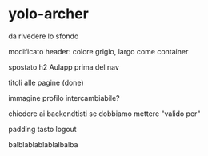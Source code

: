yolo-archer
===========
da rivedere lo sfondo 

modificato header: colore grigio, largo come container

spostato h2 Aulapp prima del nav

titoli alle pagine (done)

immagine profilo intercambiabile?

chiedere ai backendtisti se dobbiamo mettere "valido per"

padding tasto logout

balblablablablalbalba
